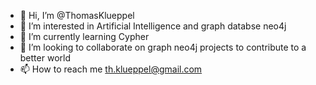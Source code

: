 - 👋 Hi, I’m @ThomasKlueppel
- 👀 I’m interested in Artificial Intelligence and graph databse neo4j
- 🌱 I’m currently learning Cypher
- 💞️ I’m looking to collaborate on graph neo4j projects to contribute to a better world
- 📫 How to reach me th.klueppel@gmail.com

<!---
ThomasKlueppel/ThomasKlueppel is a ✨ special ✨ repository because its `README.md` (this file) appears on your GitHub profile.
You can click the Preview link to take a look at your changes.
--->
